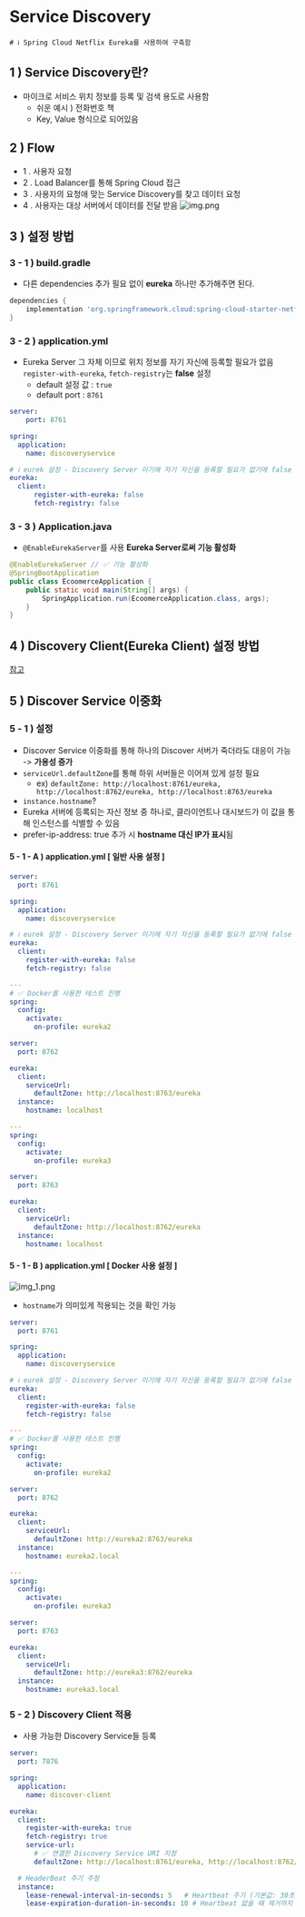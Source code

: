 # Service Discovery

```properties
# ℹ️ Spring Cloud Netflix Eureka를 사용하여 구축함
```

## 1 ) Service Discovery란?
- 마이크로 서비스 위치 정보를 등록 및 검색 용도로 사용함
  - 쉬운 예시 ) 전화번호 책
  - Key, Value 형식으로 되어있음

## 2 ) Flow
-  1 . 사용자 요청
-  2 . Load Balancer를 통해 Spring Cloud 접근
-  3 . 사용자의 요청애 맞는 Service Discovery를 찾고 데이터 요청
-  4 . 사용자는 대상 서버에서 데이터를 전달 받음 
![img.png](img.png)

## 3 ) 설정 방법

### 3 - 1 ) build.gradle
- 다른 dependencies 추가 필요 없이 **eureka** 하나만 추가해주면 된다. 
```groovy
dependencies {
	implementation 'org.springframework.cloud:spring-cloud-starter-netflix-eureka-server'
}
```

### 3 - 2 ) application.yml
- Eureka Server 그 자체 이므로 위치 정보를 자기 자신에 등록할 필요가 없음 `register-with-eureka`, `fetch-registry`는 **false** 설정
  - default 설정 값 : `true` 
  - default port : `8761` 
```yaml
server:
    port: 8761

spring:
  application:
    name: discoveryservice

# ℹ️ eurek 설정 - Discovery Server 이기에 자기 자신을 등록할 필요가 없기에 false 처리 ( 기본 값 : true )
eureka:
  client:
      register-with-eureka: false
      fetch-registry: false
```

### 3 - 3 ) Application.java
- `@EnableEurekaServer`를 사용 **Eureka Server로써 기능 활성화**
```java
@EnableEurekaServer // ✅ 기능 활성화
@SpringBootApplication
public class EcoomerceApplication {
	public static void main(String[] args) {
		SpringApplication.run(EcoomerceApplication.class, args);
	}
}
```

## 4 ) Discovery Client(Eureka Client) 설정 방법
[참고](https://github.com/edel1212/Micro-Service-Architecture-Study/tree/main/eureka-client)

## 5 ) Discover Service 이중화

### 5 - 1 ) 설정
- Discover Service 이중화를 통해 하나의 Discover 서버가 죽더라도 대응이 가능 -> **가용성 증가**
- `serviceUrl.defaultZone`를 통해 하위 서버들은 이어져 있게 설정 필요
  - ex) `defaultZone: http://localhost:8761/eureka, http://localhost:8762/eureka, http://localhost:8763/eureka`
-  `instance.hostname`?
  - Eureka 서버에 등록되는 자신 정보 중 하나로, 클라이언트나 대시보드가 이 값을 통해 인스턴스를 식별할 수 있음
  - prefer-ip-address: true 추가 시 **hostname 대신 IP가 표시**됨

#### 5 - 1 - A ) application.yml [ 일반 사용 설정 ]
```yaml
server:
  port: 8761

spring:
  application:
    name: discoveryservice

# ℹ️ eurek 설정 - Discovery Server 이기에 자기 자신을 등록할 필요가 없기에 false 처리 ( 기본 값 : true )
eureka:
  client:
    register-with-eureka: false
    fetch-registry: false

---
# ✅ Docker를 사용한 테스트 진행
spring:
  config:
    activate:
      on-profile: eureka2

server:
  port: 8762

eureka:
  client:
    serviceUrl:
      defaultZone: http://localhost:8763/eureka
  instance:
    hostname: localhost

---
spring:
  config:
    activate:
      on-profile: eureka3

server:
  port: 8763

eureka:
  client:
    serviceUrl:
      defaultZone: http://localhost:8762/eureka
  instance:
    hostname: localhost
```

#### 5 - 1 - B ) application.yml [ Docker 사용 설정 ]
![img_1.png](img_1.png)
- `hostname`가 의미있게 적용되는 것을 확인 가능
```yaml
server:
  port: 8761

spring:
  application:
    name: discoveryservice

# ℹ️ eurek 설정 - Discovery Server 이기에 자기 자신을 등록할 필요가 없기에 false 처리 ( 기본 값 : true )
eureka:
  client:
    register-with-eureka: false
    fetch-registry: false

---
# ✅ Docker를 사용한 테스트 진행
spring:
  config:
    activate:
      on-profile: eureka2

server:
  port: 8762

eureka:
  client:
    serviceUrl:
      defaultZone: http://eureka2:8763/eureka
  instance:
    hostname: eureka2.local

---
spring:
  config:
    activate:
      on-profile: eureka3

server:
  port: 8763

eureka:
  client:
    serviceUrl:
      defaultZone: http://eureka3:8762/eureka
  instance:
    hostname: eureka3.local
```

### 5 - 2 ) Discovery Client 적용 
- 사용 가능한 Discovery Service들 등록
```yaml
server:
  port: 7876

spring:
  application:
    name: discover-client

eureka:
  client:
    register-with-eureka: true
    fetch-registry: true
    service-url:
      # ✅ 연결한 Discovery Service URI 지정
      defaultZone: http://localhost:8761/eureka, http://localhost:8762/eureka, http://localhost:8763/eureka

  # HeaderBeat 주기 주정
  instance:
    lease-renewal-interval-in-seconds: 5   # Heartbeat 주기 (기본값: 30초)
    lease-expiration-duration-in-seconds: 10 # Heartbeat 없을 때 제거까지 걸리는 시간 (기본값: 90초)
```

